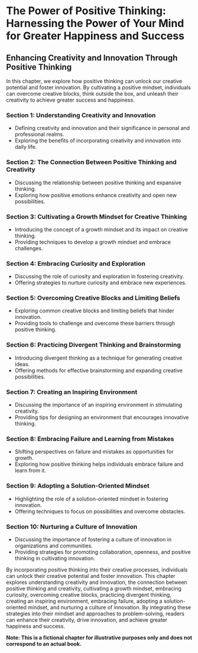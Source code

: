 The Power of Positive Thinking: Harnessing the Power of Your Mind for Greater Happiness and Success
===================================================================================================

Enhancing Creativity and Innovation Through Positive Thinking
------------------------------------------------------------------------

In this chapter, we explore how positive thinking can unlock our creative potential and foster innovation. By cultivating a positive mindset, individuals can overcome creative blocks, think outside the box, and unleash their creativity to achieve greater success and happiness.

### Section 1: Understanding Creativity and Innovation

* Defining creativity and innovation and their significance in personal and professional realms.
* Exploring the benefits of incorporating creativity and innovation into daily life.

### Section 2: The Connection Between Positive Thinking and Creativity

* Discussing the relationship between positive thinking and expansive thinking.
* Exploring how positive emotions enhance creativity and open new possibilities.

### Section 3: Cultivating a Growth Mindset for Creative Thinking

* Introducing the concept of a growth mindset and its impact on creative thinking.
* Providing techniques to develop a growth mindset and embrace challenges.

### Section 4: Embracing Curiosity and Exploration

* Discussing the role of curiosity and exploration in fostering creativity.
* Offering strategies to nurture curiosity and embrace new experiences.

### Section 5: Overcoming Creative Blocks and Limiting Beliefs

* Exploring common creative blocks and limiting beliefs that hinder innovation.
* Providing tools to challenge and overcome these barriers through positive thinking.

### Section 6: Practicing Divergent Thinking and Brainstorming

* Introducing divergent thinking as a technique for generating creative ideas.
* Offering methods for effective brainstorming and expanding creative possibilities.

### Section 7: Creating an Inspiring Environment

* Discussing the importance of an inspiring environment in stimulating creativity.
* Providing tips for designing an environment that encourages innovative thinking.

### Section 8: Embracing Failure and Learning from Mistakes

* Shifting perspectives on failure and mistakes as opportunities for growth.
* Exploring how positive thinking helps individuals embrace failure and learn from it.

### Section 9: Adopting a Solution-Oriented Mindset

* Highlighting the role of a solution-oriented mindset in fostering innovation.
* Offering techniques to focus on possibilities and overcome obstacles.

### Section 10: Nurturing a Culture of Innovation

* Discussing the importance of fostering a culture of innovation in organizations and communities.
* Providing strategies for promoting collaboration, openness, and positive thinking in cultivating innovation.

By incorporating positive thinking into their creative processes, individuals can unlock their creative potential and foster innovation. This chapter explores understanding creativity and innovation, the connection between positive thinking and creativity, cultivating a growth mindset, embracing curiosity, overcoming creative blocks, practicing divergent thinking, creating an inspiring environment, embracing failure, adopting a solution-oriented mindset, and nurturing a culture of innovation. By integrating these strategies into their mindset and approaches to problem-solving, readers can enhance their creativity, drive innovation, and achieve greater happiness and success.

**Note: This is a fictional chapter for illustrative purposes only and does not correspond to an actual book.**
